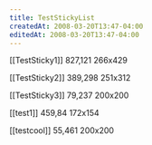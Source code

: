 ```yaml
---
title: TestStickyList
createdAt: 2008-03-20T13:47-04:00
editedAt: 2008-03-20T13:47-04:00
---
```


[[TestSticky1]] 827,121 266x429

[[TestSticky2]] 389,298 251x312

[[TestSticky3]] 79,237 200x200

[[test1]] 459,84 172x154

[[testcool]] 55,461 200x200


